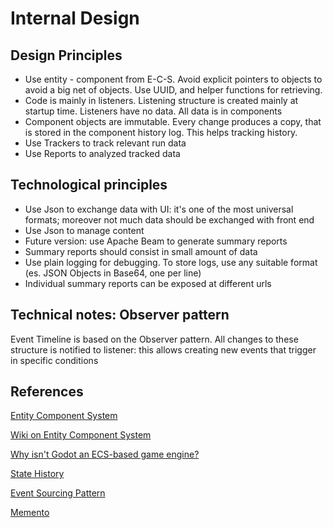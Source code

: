 # Internal Design

## Design Principles

- Use entity - component from E-C-S. Avoid explicit pointers to objects to avoid a big net of objects. Use UUID, and helper functions for retrieving. 
- Code is mainly in listeners. Listening structure is created mainly at startup time. Listeners have no data. All data is in components
- Component objects are immutable. Every change produces a copy, that is stored in the component history log. This helps tracking history.
- Use Trackers to track relevant run data
- Use Reports to analyzed tracked data

## Technological principles

- Use Json to exchange data with UI: it's one of the most universal formats; moreover not much data should be exchanged with front end
- Use Json to manage content
- Future version: use Apache Beam to generate summary reports
- Summary reports should consist in small amount of data
- Use plain logging for debugging. To store logs, use any suitable format (es. JSON Objects in Base64, one per line)
- Individual summary reports can be exposed at different urls


## Technical notes: Observer pattern

Event Timeline is based on the Observer pattern. All changes to these structure is notified to listener: this allows creating new events that trigger in specific conditions


## References

[Entity Component System](https://en.wikipedia.org/wiki/Entity_component_system)

[Wiki on Entity Component System](http://entity-systems.wikidot.com/)

[Why isn't Godot an ECS-based game engine?](https://godotengine.org/article/why-isnt-godot-ecs-based-game-engine/)

[State History](https://forum.heroiclabs.com/t/storing-match-state-history/3877)

[Event Sourcing Pattern](https://martinfowler.com/eaaDev/EventSourcing.html)

[Memento](https://refactoring.guru/design-patterns/memento)
